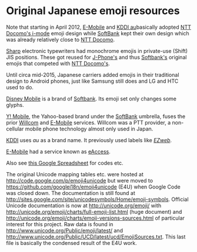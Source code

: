 # Original Japanese emoji resources #

Note that starting in April 2012, [E-Mobile](emobile/) and [KDDI au](kddi-au/)basically adopted [NTT Docomo's i-mode](ntt-docomo/) emoji design while [SoftBank](softbank/) kept their own design which was already relatively close to [NTT Docomo](ntt-docomo/).

[Sharp](sharp/) electronic typewriters had monochrome emojis in private-use (Shift) JIS positions. These got reused for [J-Phone's](j-phone/) and thus [Softbank's](softbank/) original emojis that competed with [NTT Docomo's](ntt-docomo/).

Until circa mid-2015, Japanese carriers added emojis in their traditional design to Android phones, just like Samsung still does and LG and HTC used to do.

[Disney Mobile](disney-mobile/) is a brand of [Softbank](softbank/). Its emoji set only changes some glyphs.

[Y! Mobile](y-mobile/), the Yahoo-based brand under the [SoftBank](softbank/) umbrella, fuses the prior [Willcom](willcom/) and [E-Mobile](emobile/) services. Willcom was a PTT provider, a non-cellular mobile phone technology almost only used in Japan.

[KDDI](kddi-au/) uses _au_ as a brand name. It previously used labels like [_EZweb_](ez-web/).

[E-Mobile](emobile/) had a service known as [eAccess](e-access/).

Also see [this Google Spreadsheet](https://docs.google.com/spreadsheets/d/1X-jx6rYCqEjkp3Z4_qhBW0etIVbk4gqslaWWbYvNROY/edit) for codes etc.

The original Unicode mapping tables etc. were hosted at <http://code.google.com/p/emoji4unicode> 
but were moved to <https://github.com/googlei18n/emoji4unicode> (E4U) when Google Code was closed down. 
The documentation is still found at <http://sites.google.com/site/unicodesymbols/Home/emoji-symbols>. 
Official Unicode documentation is now at <http://unicode.org/emoji/> 
with <http://unicode.org/emoji/charts/full-emoji-list.html> (huge document) and <http://unicode.org/emoji/charts/emoji-versions-sources.html> of particular interest for this project. 
Raw data is found in <http://www.unicode.org/Public/emoji/latest/> and <http://www.unicode.org/Public/UCD/latest/ucd/EmojiSources.txt>.
This last file is basically the condensed result of the E4U work.
